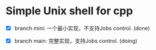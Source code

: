 # Simple Unix shell for cpp

- [x] branch mini: 一个最小实现，不支持Jobs control. (done)
- [x] branch main: 完整实现，支持Jobs control. (doing)

